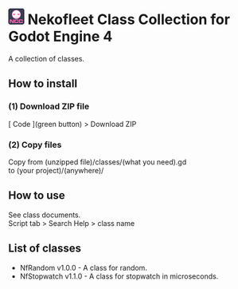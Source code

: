 # <img src="icon.png" width="32" alt="addon icon"> Nekofleet Class Collection for Godot Engine 4
A collection of classes.

## How to install

### (1) Download ZIP file
\[ Code \](green button) &gt; Download ZIP

### (2) Copy files
Copy from (unzipped file)/classes/(what you need).gd  
to (your project)/(anywhere)/

## How to use
See class documents.  
Script tab &gt; Search Help &gt; class name

## List of classes
- NfRandom v1.0.0 - A class for random.
- NfStopwatch v1.1.0 - A class for stopwatch in microseconds.
